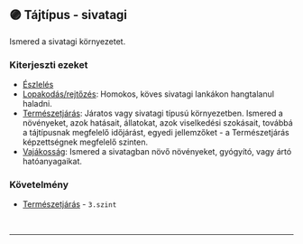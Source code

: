 ## 🟣 Tájtípus - sivatagi

Ismered a sivatagi környezetet.

### Kiterjeszti ezeket

- [Észlelés](../kepzettsegek.primer.altalanos/eszleles.md)
- [Lopakodás/rejtőzés](../kepzettsegek.primer.altalanos/lopakodas_rejtozes.md): Homokos, köves sivatagi lankákon hangtalanul haladni.
- [Természetjárás](../kepzettsegek.szekunder/termeszetjaras.md): Járatos vagy sivatagi típusú környezetben. Ismered a növényeket, azok hatásait, állatokat, azok viselkedési szokásait, továbbá a tájtípusnak megfelelő időjárást, egyedi jellemzőket - a Természetjárás képzettségnek megfelelő szinten.
- [Vajákosság](../kepzettsegek.szekunder/vajakossag.md): Ismered a sivatagban növő növényeket, gyógyító, vagy ártó hatóanyagaikat.

### Követelmény

- [Természetjárás](../kepzettsegek.szekunder/termeszetjaras.md) - `3.szint`

<br />

---
